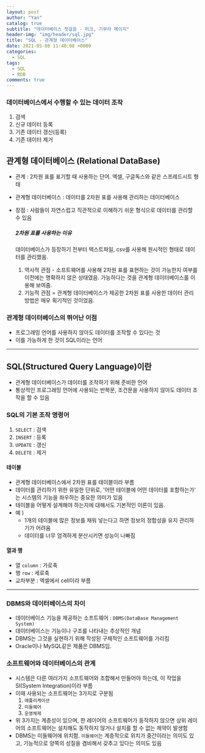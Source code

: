 ```yaml
---
layout: post
author: "Yan"
catalog: true
subtitle: "데이터베이스 첫걸음 - 미크, 기무라 메이지"
header-img: "img/header/sql.jpg"
title: "SQL - 관계형 데이터베이스"
date: 2021-05-08 11:40:08 +0000
categories:
  - SQL
tags:
  - SQL
  - RDB
comments: true
---
```


### 데이터베이스에서 수행할 수 있는 데이터 조작

1. 검색
2. 신규 데이터 등록
3. 기존 데이터 갱신(등록)
4. 기존 데이터 제거

## 관계형 데이터베이스 (Relational DataBase)

- 관계 : 2차원 표를 표기할 때 사용하는 단어. 엑셀, 구글독스와 같은 스프레드시트 형태
- 관계형 데이터베이스 : 데이터를 2차원 표를 사용해 관리하는 데이터베이스
- 장점 : 사람들이 자연스럽고 직관적으로 이해하기 쉬운 형식으로 데이터를 관리할 수 있음

  ##### 2차원 표를 사용하는 이유

  데이터베이스가 등장하기 전부터 텍스트파일, csv를 사용해 원시적인 형태로 데이터를 관리했음.

  1. 역사적 관점 - 소프트웨어를 사용해 2차원 표를 표현하는 것이 가능한지 여부를 이전에는 명확하지 않은 상태였음. 가능하다는 것을 관계형 데이터베이스를 이용해 보여줌.
  2. 기능적 관점 = 관계형 데이터베이스가 제공한 2차원 표를 사용한 데이터 관리 방법은 매우 획기적인 것이었음.

### 관계형 데이터베이스의 뛰어난 이점

- 프로그래밍 언어를 사용하지 않아도 데이터를 조작할 수 있다는 것
- 이를 가능하게 한 것이 SQL이라는 언어

---

## SQL(Structured Query Language)이란

- 관계형 데이터베이스가 데이터를 조작하기 위해 준비한 언어
- 통상적인 프로그래밍 언어에 사용되는 반복문, 조건문을 사용하지 않아도 데이터 조작을 할 수 있음

### SQL의 기본 조작 명령어

1. `SELECT` : 검색
2. `INSERT` : 등록
3. `UPDATE` : 갱신
4. `DELETE` : 제거

#### 테이블

- 관계형 데이터베이스에서 2차원 표를 테이블이라 부름
- 데이터를 관리하기 위한 유일한 단위로, '어떤 테이블에 어떤 데이터를 포함하는가'
  는 시스템의 기능을 좌우하는 중요한 의미가 있음
- 테이블을 어떻게 설계해야 하는지에 대해서도 기본적인 이론이 있음.
- 예 )
  - 1개의 테이블에 많은 정보를 채워 넣는다고 하면 정보의 정합성을 유지 관리하기가 어려움
  - 데이터를 너무 엄격하게 분산시키면 성능이 나빠짐

#### 열과 행

- 열 `column` : 가로축
- 행 `row` : 세로축
- 교차부분 : 엑셀에서 cell이라 부름

---

### DBMS와 데이터베이스의 차이

- 데이터베이스 기능을 제공하는 소프트웨어 : `DBMS(DataBase Management System)`
- 데이터베이스는 기능이나 구조를 나타내는 추상적인 개념
- DBMS는 그것을 실현하기 위해 작성된 구체적인 소프트웨어를 가리킴
- Oracle이나 MySQL같은 제품은 DBMS임.

### 소프트웨어와 데이터베이스의 관계

- 시스템은 다른 여러가지 소프트웨어와 조합해서 만들어야 하는데, 이 작업을 SI(System Integration)이라 부름
- 이때 사용되는 소프트웨어는 3가지로 구분됨
  1. `애플리케이션`
  2. `미들웨어`
  3. `운영체제`
- 위 3가지는 계층성이 있으며, 한 레이어의 소프트웨어가 동작하지 않으면 상위 레이어의 소프트웨어는 설치해도 동작하지 않거나 설치를 할 수 없는 제약이 발생함
- DBMS는 미들웨어에 위치함. `미들웨어`는 계층적으로 위치가 중간이라는 의미도 있고, 기능적으로 양쪽의 성질을 겸비해서 갖추고 있다는 의미도 있음
